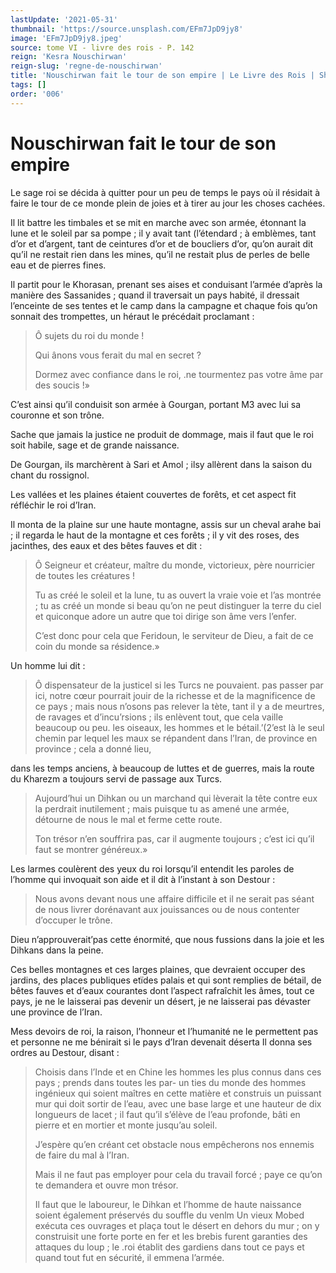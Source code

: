 ```yaml
---
lastUpdate: '2021-05-31'
thumbnail: 'https://source.unsplash.com/EFm7JpD9jy8'
image: 'EFm7JpD9jy8.jpeg'
source: tome VI - livre des rois - P. 142
reign: 'Kesra Nouschirwan'
reign-slug: 'regne-de-nouschirwan'
title: 'Nouschirwan fait le tour de son empire | Le Livre des Rois | Shâhnâmeh'
tags: []
order: '006'
---
```


# Nouschirwan fait le tour de son empire

Le sage roi se décida à quitter pour un peu de temps le pays où il résidait à faire le tour de ce monde plein de joies et à tirer au jour les choses cachées.

Il lit battre les timbales et se mit en marche avec son armée, étonnant la lune et le soleil par sa pompe ; il y avait tant (l’étendard ; à emblèmes, tant d’or et d’argent, tant de ceintures d’or et de boucliers d’or, qu’on aurait dit qu’il ne restait rien dans les mines, qu’il ne restait plus de perles de belle eau et de pierres fines.

Il partit pour le Khorasan, prenant ses aises et conduisant l’armée d’après la manière des Sassanides ; quand il traversait un pays habité, il dressait l’enceinte de ses tentes et le camp dans la campagne et chaque fois qu’on sonnait des trompettes, un héraut le précédait proclamant :

> Ô sujets du roi du monde !
>
> Qui ânons vous ferait du mal en secret ?
>
> Dormez avec confiance dans le roi, .ne tourmentez pas votre âme par des soucis !»

C’est ainsi qu’il conduisit son armée à Gourgan, portant M3 avec lui sa couronne et son trône.

Sache que jamais la justice ne produit de dommage, mais il faut que le roi soit habile, sage et de grande naissance.

De Gourgan, ils marchèrent à Sari et Amol ; ilsy allèrent dans la saison du chant du rossignol.

Les vallées et les plaines étaient couvertes de forêts, et cet aspect fit réfléchir le roi d’Iran.

Il monta de la plaine sur une haute montagne, assis sur un cheval arahe bai ; il regarda le haut de la montagne et ces forêts ; il y vit des roses, des jacinthes, des eaux et des bêtes fauves et dit :

> Ô Seigneur et créateur, maître du monde, victorieux, père nourricier de toutes les créatures !
>
> Tu as créé le soleil et la lune, tu as ouvert la vraie voie et l’as montrée ; tu as créé un monde si beau qu’on ne peut distinguer la terre du ciel et quiconque adore un autre que toi dirige son âme vers l’enfer.
>
> C’est donc pour cela que Feridoun, le serviteur de Dieu, a fait de ce coin du monde sa résidence.»

Un homme lui dit :

> Ô dispensateur de la justicel si les Turcs ne pouvaient. pas passer par ici, notre cœur pourrait jouir de la richesse et de la magnificence de ce pays ; mais nous n’osons pas relever la tète, tant il y a de meurtres, de ravages et d’incu’rsions ; ils enlèvent tout, que cela vaille beaucoup ou peu. les oiseaux, les hommes et le bétail.’(2’est là le seul chemin par lequel les maux se répandent dans l’Iran, de province en province ; cela a donné lieu,
>
> 
dans les temps anciens, à beaucoup de luttes et de guerres, mais la route du Kharezm a toujours servi de passage aux Turcs.
>
> Aujourd’hui un Dihkan ou un marchand qui lèverait la tête contre eux la perdrait inutilement ; mais puisque tu as amené une armée, détourne de nous le mal et ferme cette route.
>
> Ton trésor n’en souffrira pas, car il augmente toujours ; c’est ici qu’il faut se montrer généreux.»

Les larmes coulèrent des yeux du roi lorsqu’il entendit les paroles de l’homme qui invoquait son aide et il dit à l’instant à son Destour :

> Nous avons devant nous une affaire difficile et il ne serait pas séant de nous livrer dorénavant aux jouissances ou de nous contenter d’occuper le trône.

Dieu n’approuverait’pas cette énormité, que nous fussions dans la joie et les Dihkans dans la peine.

Ces belles montagnes et ces larges plaines, que devraient occuper des jardins, des places publiques etïdes palais et qui sont remplies de bétail, de bêtes fauves et d’eaux courantes dont l’aspect rafraîchit les âmes, tout ce pays, je ne le laisserai pas devenir un désert, je ne laisserai pas dévaster une province de l’Iran.

Mess devoirs de roi, la raison, l’honneur et l’humanité ne le permettent pas et personne ne me bénirait si le pays d’Iran devenait déserta Il donna ses ordres au Destour, disant :

> Choisis dans l’Inde et en Chine les hommes les plus connus dans ces pays ; prends dans toutes les par- un ties du monde des hommes ingénieux qui soient maîtres en cette matière et construis un puissant mur qui doit sortir de l’eau, avec une base large et une hauteur de dix longueurs de lacet ; il faut qu’il s’élève de l’eau profonde, bâti en pierre et en mortier et monte jusqu’au soleil.
>
> J’espère qu’en créant cet obstacle nous empêcherons nos ennemis de faire du mal à l’Iran.
>
> Mais il ne faut pas employer pour cela du travail forcé ; paye ce qu’on te demandera et ouvre mon trésor.
>
> Il faut que le laboureur, le Dihkan et l’homme de haute naissance soient également préservés du souffle du venlm Un vieux Mobed exécuta ces ouvrages et plaça tout le désert en dehors du mur ; on y construisit une forte porte en fer et les brebis furent garanties des attaques du loup ; le .roi établit des gardiens dans tout ce pays et quand tout fut en sécurité, il emmena l’armée.
